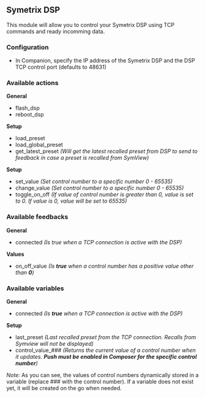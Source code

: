 ## Symetrix DSP

This module will allow you to control your Symetrix DSP using TCP commands and ready incomming data.

### Configuration

- In Companion, specify the IP address of the Symetrix DSP and the DSP TCP control port (defaults to 48631)



### Available actions

**General**

- flash_dsp
- reboot_dsp

**Setup**

- load_preset
- load_global_preset
- get_latest_preset _(Will get the latest recalled preset from DSP to send to feedback in case a preset is recalled from SymView)_

**Setup**

- set_value _(Set control number to a specific number 0 - 65535)_
- change_value _(Set control number to a specific number 0 - 65535)_
- toggle_on_off _(If value of control number is greater than 0, value is set to 0. If value is 0, value will be set to 65535)_

### Available feedbacks

**General**

- connected _(Is true when a TCP connection is active with the DSP)_

**Values**

- on_off_value _(Is **true** when a control number has a positive value other than **0**)_

### Available variables

**General**

- connected _(Is **true** when a TCP connection is active with the DSP)_

**Setup**

- last_preset _(Last recalled preset from the TCP connection. Recalls from Symview will not be displayed)_
- control_value_### _(Returns the current value of a control number when it updates. **Push must be enabled in Composer for the specific control number**)_


_Note:_ As you can see, the values of control numbers dynamically stored in a variable (replace ### with the control number). 
If a variable does not exist yet, it will be created on the go when needed.
